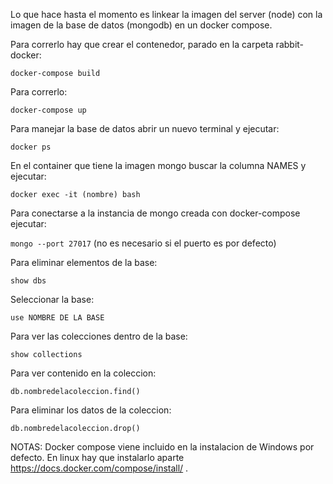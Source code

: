 Lo que hace hasta el momento es linkear la imagen del server (node) con la imagen de la base de datos (mongodb) en un docker compose.

Para correrlo hay que crear el contenedor, parado en la carpeta rabbit-docker:

`docker-compose build`

Para correrlo:

`docker-compose up`

Para manejar la base de datos abrir un nuevo terminal y ejecutar:

`docker ps`

En el container que tiene la imagen mongo buscar la columna NAMES y ejecutar:

`docker exec -it (nombre) bash`

Para conectarse a la instancia de mongo creada con docker-compose ejecutar:

`mongo --port 27017` (no es necesario si el puerto es por defecto)

Para eliminar elementos de la base:

`show dbs`

Seleccionar la base:

`use NOMBRE DE LA BASE`

Para ver las colecciones dentro de la base:

`show collections`

Para ver contenido en la coleccion:

`db.nombredelacoleccion.find()`

Para eliminar los datos de la coleccion:

`db.nombredelacoleccion.drop()`

NOTAS: Docker compose viene incluido en la instalacion de Windows por defecto. En linux hay que instalarlo aparte https://docs.docker.com/compose/install/ .